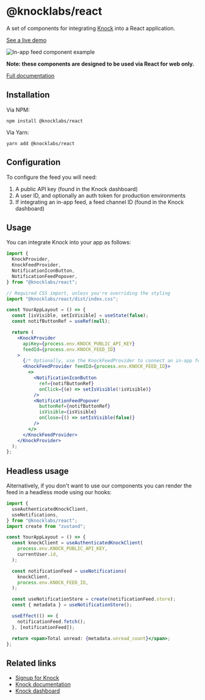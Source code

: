 # @knocklabs/react

A set of components for integrating [Knock](https://knock.app) into a React application.

[See a live demo](https://knock-in-app-notifications-react.vercel.app/)

![In-app feed component example](NotificationFeed.png)

**Note: these components are designed to be used via React for web only.**

[Full documentation](https://docs.knock.app/in-app-ui/react/overview)

## Installation

Via NPM:

```
npm install @knocklabs/react
```

Via Yarn:

```
yarn add @knocklabs/react
```

## Configuration

To configure the feed you will need:

1. A public API key (found in the Knock dashboard)
1. A user ID, and optionally an auth token for production environments
1. If integrating an in-app feed, a feed channel ID (found in the Knock dashboard)

## Usage

You can integrate Knock into your app as follows:

```jsx
import {
  KnockProvider,
  KnockFeedProvider,
  NotificationIconButton,
  NotificationFeedPopover,
} from "@knocklabs/react";

// Required CSS import, unless you're overriding the styling
import "@knocklabs/react/dist/index.css";

const YourAppLayout = () => {
  const [isVisible, setIsVisible] = useState(false);
  const notifButtonRef = useRef(null);

  return (
    <KnockProvider
      apiKey={process.env.KNOCK_PUBLIC_API_KEY}
      feedId={process.env.KNOCK_FEED_ID}
    >
      {/* Optionally, use the KnockFeedProvider to connect an in-app feed */}
      <KnockFeedProvider feedId={process.env.KNOCK_FEED_ID}>
        <>
          <NotificationIconButton
            ref={notifButtonRef}
            onClick={(e) => setIsVisible(!isVisible)}
          />
          <NotificationFeedPopover
            buttonRef={notifButtonRef}
            isVisible={isVisible}
            onClose={() => setIsVisible(false)}
          />
        </>
      </KnockFeedProvider>
    </KnockProvider>
  );
};
```

## Headless usage

Alternatively, if you don't want to use our components you can render the feed in a headless mode using our hooks:

```jsx
import {
  useAuthenticatedKnockClient,
  useNotifications,
} from "@knocklabs/react";
import create from "zustand";

const YourAppLayout = () => {
  const knockClient = useAuthenticatedKnockClient(
    process.env.KNOCK_PUBLIC_API_KEY,
    currentUser.id,
  );

  const notificationFeed = useNotifications(
    knockClient,
    process.env.KNOCK_FEED_ID,
  );

  const useNotificationStore = create(notificationFeed.store);
  const { metadata } = useNotificationStore();

  useEffect(() => {
    notificationFeed.fetch();
  }, [notificationFeed]);

  return <span>Total unread: {metadata.unread_count}</span>;
};
```

## Related links

- [Signup for Knock](https://knock.app)
- [Knock documentation](https://docs.knock.app)
- [Knock dashboard](https://dashboard.knock.app)
